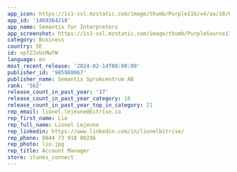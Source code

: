 ```yaml
---
app_icon: https://is1-ssl.mzstatic.com/image/thumb/Purple116/v4/aa/18/65/aa186576-f0f7-4f91-9083-07c0e2d30962/AppIcon-1x_U007emarketing-0-10-0-0-85-220-0.png/1024x1024bb.png
app_id: '1469364210'
app_name: Semantix for Interpreters
app_screenshot: https://is1-ssl.mzstatic.com/image/thumb/PurpleSource116/v4/8a/ef/01/8aef0149-bb7d-4e2e-0c0a-a7bf075b3c80/7f6c5a39-fbf9-4280-a4f5-643306776546_AppStore_1_-_se__U00282_U0029.png/1242x2208bb.png
category: Business
country: SE
id: vpfZJvUsMwYW
language: en
most_recent_release: '2024-02-14T00:00:00'
publisher_id: '985988067'
publisher_name: Semantix Sprakcentrum AB
rank: '562'
release_count_in_past_year: '17'
release_count_in_past_year_category: 16
release_count_in_past_year_top_in_category: 21
rep_email: lionel.lejeune@bitrise.io
rep_first_name: Lio
rep_full_name: Lionel Lejeune
rep_linkedin: https://www.linkedin.com/in/lionelbitrise/
rep_phone: 0044 73 918 00286
rep_photo: lio.jpg
rep_title: Account Manager
store: itunes_connect
---
```

